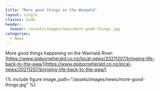 ```yaml
---
title: "More good things on the Waimatā"
layout: single
classes: wide
header:
  teaser: /assets/images/news/more-good-things.jpg
categories:
  - News
---
```


More good things happening on the Waimatā River:
[https://www.gisborneherald.co.nz/local-news/20211207/bringing-life-back-to-the-awa/](https://www.gisborneherald.co.nz/local-news/20211207/bringing-life-back-to-the-awa/)

{% include figure image_path="/assets/images/news/more-good-things.jpg" %}
